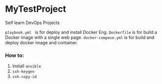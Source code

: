 # MyTestProject
Self learn DevOps Projects

```playbook.yml ``` is for deploy and install Docker Eng.
``` Dockerfile ``` is for build a Docker image with a single web page.
``` docker-compose.yml ``` is for build and deploy docker image and container.

### How to:
1. Install ```ansible```
2. ```ssh-keygen```
3. ```ssh-copy-id```
